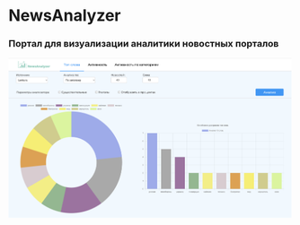 # NewsAnalyzer
### Портал для визуализации аналитики новостных порталов

![Альтернативный текст](/doc-source/activity.png)
